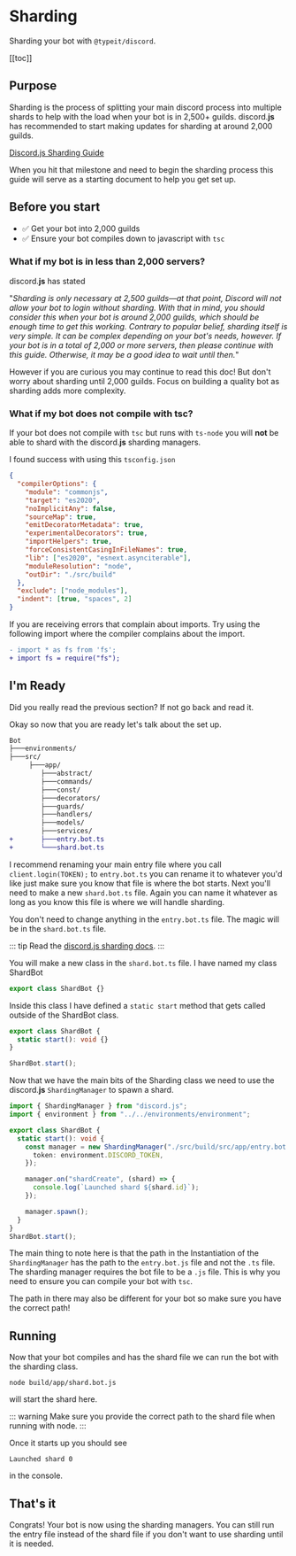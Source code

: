 # Sharding

Sharding your bot with `@typeit/discord`.

[[toc]]

## Purpose

Sharding is the process of splitting your main discord process into multiple shards to help with the load when your bot is in 2,500+ guilds. discord.**js** has recommended to start making updates for sharding at around 2,000 guilds.

[Discord.js Sharding Guide](https://discordjs.guide/sharding/#when-to-shard)

When you hit that milestone and need to begin the sharding process this guide will serve as a starting document to help you get set up.

## Before you start

- ✅ Get your bot into 2,000 guilds
- ✅ Ensure your bot compiles down to javascript with `tsc`

### What if my bot is in less than 2,000 servers?

discord.**js** has stated

"_Sharding is only necessary at 2,500 guilds—at that point, Discord will not allow your bot to login without sharding. With that in mind, you should consider this when your bot is around 2,000 guilds, which should be enough time to get this working. Contrary to popular belief, sharding itself is very simple. It can be complex depending on your bot's needs, however. If your bot is in a total of 2,000 or more servers, then please continue with this guide. Otherwise, it may be a good idea to wait until then._"

However if you are curious you may continue to read this doc! But don't worry about sharding until 2,000 guilds. Focus on building a quality bot as sharding adds more complexity.

### What if my bot does not compile with tsc?

If your bot does not compile with `tsc` but runs with `ts-node` you will **not** be able to shard with the discord.**js** sharding managers.

I found success with using this `tsconfig.json`

```json
{
  "compilerOptions": {
    "module": "commonjs",
    "target": "es2020",
    "noImplicitAny": false,
    "sourceMap": true,
    "emitDecoratorMetadata": true,
    "experimentalDecorators": true,
    "importHelpers": true,
    "forceConsistentCasingInFileNames": true,
    "lib": ["es2020", "esnext.asynciterable"],
    "moduleResolution": "node",
    "outDir": "./src/build"
  },
  "exclude": ["node_modules"],
  "indent": [true, "spaces", 2]
}
```

If you are receiving errors that complain about imports. Try using the following import where the compiler complains about the import.

```diff
- import * as fs from 'fs';
+ import fs = require("fs");
```

## I'm Ready

Did you really read the previous section? If not go back and read it.

Okay so now that you are ready let's talk about the set up.

```diff
Bot
├───environments/
├───src/
     ├───app/
        ├───abstract/
        ├───commands/
        ├───const/
        ├───decorators/
        ├───guards/
        ├───handlers/
        ├───models/
        ├───services/
+       ├───entry.bot.ts
+       └───shard.bot.ts

```

I recommend renaming your main entry file where you call `client.login(TOKEN);` to `entry.bot.ts` you can rename it to whatever you'd like just make sure you know that file is where the bot starts. Next you'll need to make a new `shard.bot.ts` file. Again you can name it whatever as long as you know this file is where we will handle sharding.

You don't need to change anything in the `entry.bot.ts` file. The magic will be in the `shard.bot.ts` file.

::: tip
Read the [discord.js sharding docs](https://discordjs.guide/sharding/).
:::

You will make a new class in the `shard.bot.ts` file. I have named my class ShardBot

```typescript
export class ShardBot {}
```

Inside this class I have defined a `static start` method that gets called outside of the ShardBot class.

```typescript
export class ShardBot {
  static start(): void {}
}

ShardBot.start();
```

Now that we have the main bits of the Sharding class we need to use the discord.**js** `ShardingManager` to spawn a shard.

```typescript
import { ShardingManager } from "discord.js";
import { environment } from "../../environments/environment";

export class ShardBot {
  static start(): void {
    const manager = new ShardingManager("./src/build/src/app/entry.bot.js", {
      token: environment.DISCORD_TOKEN,
    });

    manager.on("shardCreate", (shard) => {
      console.log(`Launched shard ${shard.id}`);
    });

    manager.spawn();
  }
}
ShardBot.start();
```

The main thing to note here is that the path in the Instantiation of the `ShardingManager` has the path to the `entry.bot.js` file and not the `.ts` file. The sharding manager requires the bot file to be a `.js` file. This is why you need to ensure you can compile your bot with `tsc`.

The path in there may also be different for your bot so make sure you have the correct path!

## Running

Now that your bot compiles and has the shard file we can run the bot with the sharding class.

`node build/app/shard.bot.js`

will start the shard here.

::: warning
Make sure you provide the correct path to the shard file when running with node.
:::

Once it starts up you should see

```
Launched shard 0
```

in the console.

## That's it

Congrats! Your bot is now using the sharding managers. You can still run the entry file instead of the shard file if you don't want to use sharding until it is needed.
